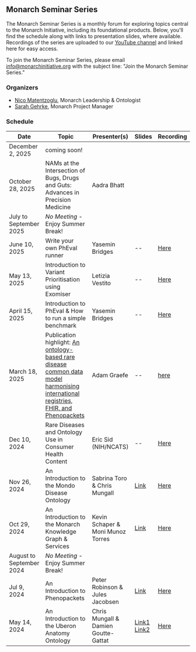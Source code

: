 ## Monarch Seminar Series

The Monarch Seminar Series is a monthly forum for exploring topics central to the Monarch Initiative, including its foundational products. Below, you'll find the schedule along with links to presentation slides, where available. Recordings of the series are uploaded to our [YouTube channel](https://www.youtube.com/@monarchinitiative) and linked here for easy access.

To join the Monarch Seminar Series, please email info@monarchinitiative.org with the subject line: "Join the Monarch Seminar Series."

### Organizers 
- [Nico Matentzoglu](https://orcid.org/0000-0002-7356-1779), Monarch Leadership & Ontologist  
- [Sarah Gehrke](https://orcid.org/0000-0003-3245-2880), Monarch Project Manager 

### Schedule 
| Date   | Topic   | Presenter(s) | Slides | Recording |
| -- | -- | -- | -- | --|
| December 2, 2025 | coming soon! |  |  | |
| October 28, 2025 | NAMs at the Intersection of Bugs, Drugs and Guts: Advances in Precision Medicine | Aadra Bhatt |  | |
| July to September 2025 | _No Meeting_ - Enjoy Summer Break!|  | | 
| June 10, 2025 | Write your own PhEval runner | Yasemin Bridges | -- | [Here](https://youtu.be/GMYzQO4OcfU?si=bBW0zNzTzBixWs3z) |
| May 13, 2025 | Introduction to Variant Prioritisation using Exomiser | Letizia Vestito | -- | [Here](https://youtu.be/Se5nRnbrWKs?si=kTI_TJstgrahF8TY) |
| April 15, 2025 | Introduction to PhEval & How to run a simple benchmark | Yasemin Bridges | -- | [Here](https://youtu.be/nIPzVN99UWc?si=gnUjOewlFrtBgfKf) |
| March 18, 2025 | Publication highlight: [An ontology-based rare disease common data model harmonising international registries, FHIR, and Phenopackets](https://www.nature.com/articles/s41597-025-04558-z) | Adam Graefe | -- | [here](https://youtu.be/0uytK1S4kKI?si=KUb0jSyNTl1V2ZYf)|
| Dec 10, 2024 | Rare Diseases and Ontology Use in Consumer Health Content | Eric Sid (NIH/NCATS) | -- | [Here](https://youtu.be/kWqDLtOW-TY?si=H58v5hVGrnk0NVhY) |
| Nov 26, 2024 | An Introduction to the Mondo Disease Ontology  | Sabrina Toro & Chris Mungall  | [Link](https://docs.google.com/presentation/d/1yFwKudg8ShXRJmWQaO7LGW-D2EazgetSuVlWARFHhn8/edit#slide=id.g2e6f9305531_0_128) | [Here](https://youtu.be/f3aDoNmcR0M?si=B1Aa-4mMSLN6lF8j) |
| Oct 29, 2024 | An Introduction to the Monarch Knowledge Graph & Services  | Kevin Schaper & Moni Munoz Torres  | [Link](https://docs.google.com/presentation/d/1_R6bjhiTXu9TemzqB2k770G2BndxE73aQZUH2LlnhEM/edit#slide=id.g2878b95946a_1_64)  | [Here](https://youtu.be/z11xZKBEO-U?si=B2VkbsgIz1irjm3H)   |
| August to September 2024 | _No Meeting_ - Enjoy Summer Break! | |
| Jul 9, 2024  | An Introduction to Phenopackets | Peter Robinson & Jules Jacobsen | [Link](https://docs.google.com/presentation/d/1_fvQnUSXTFTGEALbuBFjniGuMYd-yE0W8tBbReio-MU/edit#slide=id.g2db6772adf1_0_319)       | [Here](https://youtu.be/Ym5rC2Op_PM?si=fzLmLd4IiIRLI2R4) | _No Meeting_ - Enjoy Summer Break! | |
| May 14, 2024 | An Introduction to the Uberon Anatomy Ontology | Chris Mungall & Damien Goutte-Gattat | [Link1](https://docs.google.com/presentation/d/15JyOunBw6R_xcs7wBWdZZPvmcQsPLKUDa6ycEqa5NE4/edit#slide=id.g2445be87c8e_0_0)<br> [Link2](https://drive.google.com/file/d/1nNFfNWcuT30wlGrkxqRWnq2Q5l_r87w7/view?usp=sharing) | [Here](https://youtu.be/HmFhTk0Bahs?feature=shared)      |
